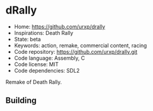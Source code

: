 # dRally

- Home: https://github.com/urxp/drally
- Inspirations: Death Rally
- State: beta
- Keywords: action, remake, commercial content, racing
- Code repository: https://github.com/urxp/drally.git
- Code language: Assembly, C
- Code license: MIT
- Code dependencies: SDL2

Remake of Death Rally.

## Building
